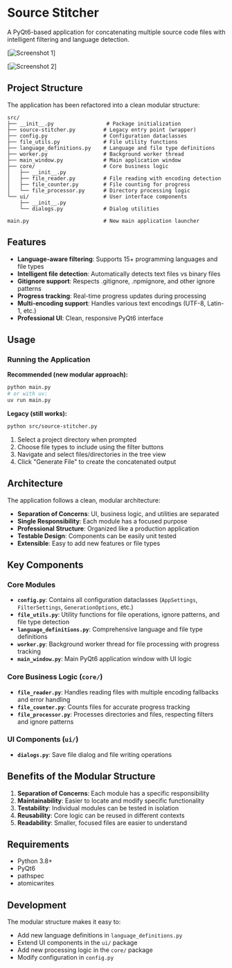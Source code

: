 # Source Stitcher

A PyQt6-based application for concatenating multiple source code files with intelligent filtering and language detection.


[![Screenshot 1](https://i.postimg.cc/QxKnXPJ6/Screenshot-20250728-151844.png)]

[![Screenshot 2](https://i.postimg.cc/t40v75r9/Screenshot-20250728-152107.png)]


## Project Structure

The application has been refactored into a clean modular structure:

```
src/
├── __init__.py                 # Package initialization
├── source-stitcher.py         # Legacy entry point (wrapper)
├── config.py                  # Configuration dataclasses
├── file_utils.py              # File utility functions
├── language_definitions.py    # Language and file type definitions
├── worker.py                  # Background worker thread
├── main_window.py             # Main application window
├── core/                      # Core business logic
│   ├── __init__.py
│   ├── file_reader.py         # File reading with encoding detection
│   ├── file_counter.py        # File counting for progress
│   └── file_processor.py      # Directory processing logic
└── ui/                        # User interface components
    ├── __init__.py
    └── dialogs.py             # Dialog utilities

main.py                        # New main application launcher
```

## Features

- **Language-aware filtering**: Supports 15+ programming languages and file types
- **Intelligent file detection**: Automatically detects text files vs binary files
- **Gitignore support**: Respects .gitignore, .npmignore, and other ignore patterns
- **Progress tracking**: Real-time progress updates during processing
- **Multi-encoding support**: Handles various text encodings (UTF-8, Latin-1, etc.)
- **Professional UI**: Clean, responsive PyQt6 interface

## Usage

### Running the Application

**Recommended (new modular approach):**
```bash
python main.py
# or with uv:
uv run main.py
```

**Legacy (still works):**
```bash
python src/source-stitcher.py
```

1. Select a project directory when prompted
2. Choose file types to include using the filter buttons
3. Navigate and select files/directories in the tree view
4. Click "Generate File" to create the concatenated output

## Architecture

The application follows a clean, modular architecture:

- **Separation of Concerns**: UI, business logic, and utilities are separated
- **Single Responsibility**: Each module has a focused purpose
- **Professional Structure**: Organized like a production application
- **Testable Design**: Components can be easily unit tested
- **Extensible**: Easy to add new features or file types

## Key Components

### Core Modules

- **`config.py`**: Contains all configuration dataclasses (`AppSettings`, `FilterSettings`, `GenerationOptions`, etc.)
- **`file_utils.py`**: Utility functions for file operations, ignore patterns, and file type detection
- **`language_definitions.py`**: Comprehensive language and file type definitions
- **`worker.py`**: Background worker thread for file processing with progress tracking
- **`main_window.py`**: Main PyQt6 application window with UI logic

### Core Business Logic (`core/`)

- **`file_reader.py`**: Handles reading files with multiple encoding fallbacks and error handling
- **`file_counter.py`**: Counts files for accurate progress tracking
- **`file_processor.py`**: Processes directories and files, respecting filters and ignore patterns

### UI Components (`ui/`)

- **`dialogs.py`**: Save file dialog and file writing operations

## Benefits of the Modular Structure

1. **Separation of Concerns**: Each module has a specific responsibility
2. **Maintainability**: Easier to locate and modify specific functionality
3. **Testability**: Individual modules can be tested in isolation
4. **Reusability**: Core logic can be reused in different contexts
5. **Readability**: Smaller, focused files are easier to understand

## Requirements

- Python 3.8+
- PyQt6
- pathspec
- atomicwrites

## Development

The modular structure makes it easy to:
- Add new language definitions in `language_definitions.py`
- Extend UI components in the `ui/` package
- Add new processing logic in the `core/` package
- Modify configuration in `config.py`
